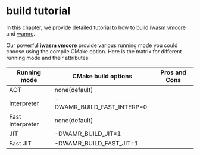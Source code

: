 # build tutorial

In this chapter, we provide detailed tutorial to how to build [iwasm vmcore](../../../doc/build_wamr.md) and [wamrc](../build_tutorial/build_wamrc.md).

Our powerful **iwasm vmcore** provide various running mode you could choose using the compile CMake option. Here is the matrix for different running mode and their attributes:

| Running mode | CMake build options | Pros and Cons  |
| -----------  | -----------         | ---------      |
|  AOT         | none(default)       |                |
|  Interpreter | -DWAMR_BUILD_FAST_INTERP=0 |         |
|  Fast Interpreter | none(default)  |                |
|  JIT         | -DWAMR_BUILD_JIT=1  |                |
|  Fast JIT    | -DWAMR_BUILD_FAST_JIT=1 |            |
